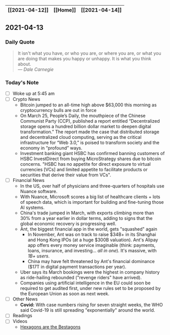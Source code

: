 | [[2021-04-12]] | [[Home]] | [[2021-04-14]] |
| :------------: | :------: | :------------: |

## 2021-04-13 

### Daily Quote
> It isn't what you have, or who you are, or where you are, or what you are doing that makes you happy or unhappy. It is what you think about.  
> &mdash; <cite>Dale Carnegie</cite>

### Today's Note
- [ ] Woke up at 5:45 am
- [ ] Crypto News
	- Bitcoin jumped to an all-time high above $63,000 this morning as cryptocurrency bulls are out in force
	- On March 25, People’s Daily, the mouthpiece of the Chinese Communist Party (CCP), published a report entitled “Decentralized storage opens a hundred billion dollar market to deepen digital transformation.” The report made the case that distributed storage and decentralized cloud computing, serving as the critical infrastructure for “Web 3.0,” is poised to transform society and the economy in “profound” ways.
	- Investment banking giant HSBC has confirmed banning customers of HSBC InvestDirect from buying MicroStrategy shares due to bitcoin concerns. "HSBC has no appetite for direct exposure to virtual currencies \[VCs\] and limited appetite to facilitate products or securities that derive their value from VCs".
- [ ] Financial News
	- In the US, over half of physicians and three-quarters of hospitals use Nuance software.
	- With Nuance, Microsoft scores a big list of healthcare clients + lots of speech data, which is important for building and fine-tuning those AI systems.
	- China's trade jumped in March, with exports climbing more than 30% from a year earlier in dollar terms, adding to signs that the global economic recovery is progressing well.
	- Ant, the biggest financial app in the world, gets "squashed" again
		- In November, Ant was on track to raise $34B+ in its Shanghai and Hong Kong IPOs (at a huge $300B valuation). Ant's Alipay app offers every money service imaginable (think: payments, loans, insurance, and investing... _all in one_). It's massive, with _1B+ users_.
		- China may have felt threatened by Ant's financial dominance ($17T in digital payment transactions per year).
	- Uber says its March bookings were the highest in company history as ride-hailing rebounded ("revenge riders" have arrived). 
	- Companies using artificial intelligence in the EU could soon be required to get audited first, under new rules set to be proposed by the European Union as soon as next week.
- [ ] Other News
	- **Covid:** With case numbers rising for seven straight weeks, the WHO said Covid-19 is still spreading "exponentially" around the world.
- [ ] Readings
- [ ] Videos
	- [Hexagons are the Bestagons](https://www.youtube.com/watch?v=thOifuHs6eY)
